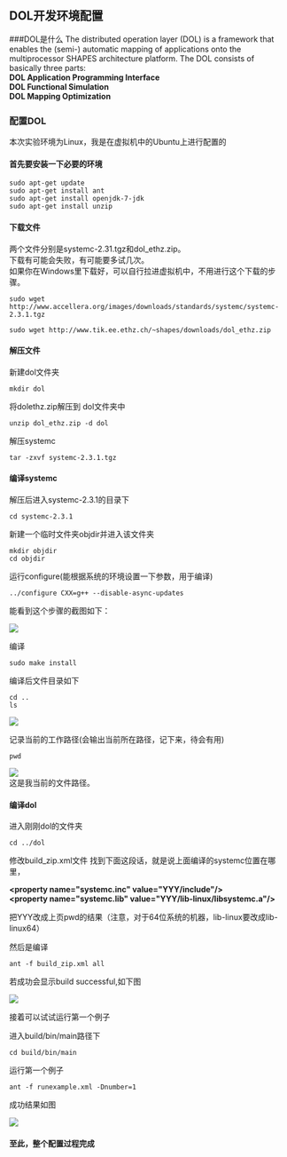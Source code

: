 ## DOL开发环境配置
###DOL是什么
The distributed operation layer (DOL) is a framework that enables the (semi-) automatic
mapping of applications onto the multiprocessor SHAPES architecture platform. The DOL
consists of basically three parts:  
**DOL Application Programming Interface**  
**DOL Functional Simulation**  
**DOL Mapping Optimization**  

### 配置DOL
本次实验环境为Linux，我是在虚拟机中的Ubuntu上进行配置的
#### 首先要安装一下必要的环境
    sudo apt-get update
    sudo apt-get install ant
    sudo apt-get install openjdk-7-jdk
    sudo apt-get install unzip

#### 下载文件
两个文件分别是systemc-2.31.tgz和dol_ethz.zip。  
下载有可能会失败，有可能要多试几次。  
如果你在Windows里下载好，可以自行拉进虚拟机中，不用进行这个下载的步骤。

    sudo wget http://www.accellera.org/images/downloads/standards/systemc/systemc-2.3.1.tgz
    
    sudo wget http://www.tik.ee.ethz.ch/~shapes/downloads/dol_ethz.zip

#### 解压文件
新建dol文件夹

    mkdir dol
将dolethz.zip解压到 dol文件夹中
    
    unzip dol_ethz.zip -d dol
解压systemc

    tar -zxvf systemc-2.3.1.tgz

#### 编译systemc
解压后进入systemc-2.3.1的目录下

    cd systemc-2.3.1
新建一个临时文件夹objdir并进入该文件夹

    mkdir objdir
    cd objdir
运行configure(能根据系统的环境设置一下参数，用于编译)

    ../configure CXX=g++ --disable-async-updates
能看到这个步骤的截图如下：

![](http://p1.bqimg.com/4851/45a97cafa9b4f1a1.jpg)

编译

    sudo make install
编译后文件目录如下

    cd ..
    ls
![](http://p1.bqimg.com/4851/a3f19809b14ee13a.jpg)  

记录当前的工作路径(会输出当前所在路径，记下来，待会有用)

    pwd
![](http://i1.piimg.com/4851/378e9b1c6d0b00a9.jpg)  
这是我当前的文件路径。  

#### 编译dol
进入刚刚dol的文件夹

    cd ../dol
修改build_zip.xml文件
找到下面这段话，就是说上面编译的systemc位置在哪里，  

**\<property name="systemc.inc" value="YYY/include"/>  
\<property name="systemc.lib" value="YYY/lib-linux/libsystemc.a"/>**

把YYY改成上页pwd的结果（注意，对于64位系统的机器，lib-linux要改成lib-linux64）  

然后是编译

    ant -f build_zip.xml all
若成功会显示build successful,如下图

![](http://p1.bpimg.com/4851/c235dcf28ca9d069.jpg)  

接着可以试试运行第一个例子  

进入build/bin/main路径下

    cd build/bin/main
运行第一个例子

    ant -f runexample.xml -Dnumber=1
成功结果如图

![](http://p1.bpimg.com/4851/f9e50079393bb7c8.jpg)

#### 至此，整个配置过程完成

